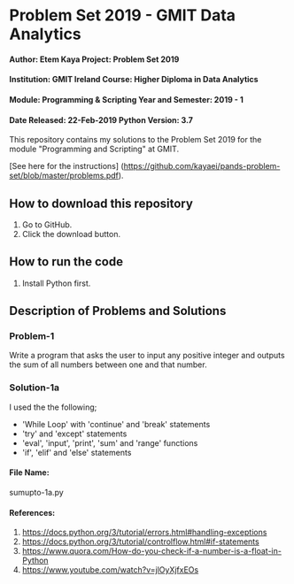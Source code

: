 # Problem Set 2019 - GMIT Data Analytics

#### Author: Etem Kaya                                             Project: Problem Set 2019
#### Institution: GMIT Ireland                      Course: Higher Diploma in Data Analytics
#### Module: Programming & Scripting                             Year and Semester: 2019 - 1
#### Date Released: 22-Feb-2019                                          Python Version: 3.7


This repository contains my solutions to the Problem Set 2019 for the module "Programming and Scripting" at GMIT.

[See here for the instructions] (https://github.com/kayaei/pands-problem-set/blob/master/problems.pdf).

## How to download this repository

1. Go to GitHub.
2. Click the download button.

## How to run the code

1. Install Python first.

## Description of Problems and Solutions

### Problem-1

Write a program that asks the user to input any positive integer and outputs the 
sum of all numbers between one and that number.

### Solution-1a
I used the the following;
- 'While Loop' with 'continue' and 'break' statements
- 'try' and 'except' statements 
- 'eval', 'input', 'print', 'sum' and 'range' functions
- 'if', 'elif' and 'else' statements

#### File Name: 
sumupto-1a.py

#### References:
1. https://docs.python.org/3/tutorial/errors.html#handling-exceptions 
2. https://docs.python.org/3/tutorial/controlflow.html#if-statements 
3. https://www.quora.com/How-do-you-check-if-a-number-is-a-float-in-Python 
4. https://www.youtube.com/watch?v=jlOyXjfxEOs 
